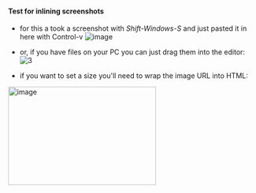 #### Test for inlining screenshots

- for this a took a screenshot with *Shift-Windows-S* and just pasted it in here with Control-v
![image](https://github.com/user-attachments/assets/3e7d0186-f2ef-4980-80b5-54ec924d6d1d)

- or, if you have files on your PC you can just drag them into the editor:
![3](https://github.com/user-attachments/assets/92ee8bfa-132b-40cd-ab5a-8b3c379627ae)


- if you want to set a size you'll need to wrap the image URL into HTML:
<img src="https://github.com/user-attachments/assets/3e7d0186-f2ef-4980-80b5-54ec924d6d1d" alt="image" width="300" height="200">


